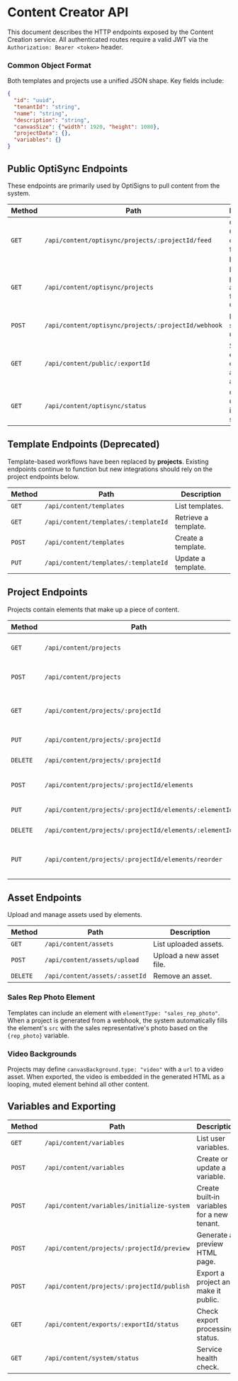 # Content Creator API

This document describes the HTTP endpoints exposed by the Content Creation service. All authenticated routes require a valid JWT via the `Authorization: Bearer <token>` header.

### Common Object Format
Both templates and projects use a unified JSON shape. Key fields include:

```json
{
  "id": "uuid",
  "tenantId": "string",
  "name": "string",
  "description": "string",
  "canvasSize": {"width": 1920, "height": 1080},
  "projectData": {},
  "variables": {}
}
```

## Public OptiSync Endpoints
These endpoints are primarily used by OptiSigns to pull content from the system.

| Method | Path | Description |
| ------ | ---- | ----------- |
| `GET` | `/api/content/optisync/projects/:projectId/feed` | Generate OptiSync data feed for a project. |
| `GET` | `/api/content/optisync/projects` | List projects available for OptiSync. |
| `POST` | `/api/content/optisync/projects/:projectId/webhook` | Notify the system of updates. |
| `GET` | `/api/content/public/:exportId` | Serve exported content for anonymous access. |
| `GET` | `/api/content/optisync/status` | Check OptiSync integration status. |

## Template Endpoints (Deprecated)
Template-based workflows have been replaced by **projects**. Existing endpoints continue to function but new integrations should rely on the project endpoints below.

| Method | Path | Description |
| ------ | ---- | ----------- |
| `GET` | `/api/content/templates` | List templates. |
| `GET` | `/api/content/templates/:templateId` | Retrieve a template. |
| `POST` | `/api/content/templates` | Create a template. |
| `PUT` | `/api/content/templates/:templateId` | Update a template. |

## Project Endpoints
Projects contain elements that make up a piece of content.

| Method | Path | Description |
| ------ | ---- | ----------- |
| `GET` | `/api/content/projects` | List projects with filters. |
| `POST` | `/api/content/projects` | Create a new project. |
| `GET` | `/api/content/projects/:projectId` | Retrieve a project including elements. |
| `PUT` | `/api/content/projects/:projectId` | Update a project. |
| `DELETE` | `/api/content/projects/:projectId` | Remove a project. |
| `POST` | `/api/content/projects/:projectId/elements` | Add an element to a project. |
| `PUT` | `/api/content/projects/:projectId/elements/:elementId` | Update an element. |
| `DELETE` | `/api/content/projects/:projectId/elements/:elementId` | Delete an element. |
| `PUT` | `/api/content/projects/:projectId/elements/reorder` | Reorder elements inside a project. |

## Asset Endpoints
Upload and manage assets used by elements.

| Method | Path | Description |
| ------ | ---- | ----------- |
| `GET` | `/api/content/assets` | List uploaded assets. |
| `POST` | `/api/content/assets/upload` | Upload a new asset file. |
| `DELETE` | `/api/content/assets/:assetId` | Remove an asset. |

### Sales Rep Photo Element
Templates can include an element with `elementType: "sales_rep_photo"`. When a project is generated from a webhook, the system automatically fills the element's `src` with the sales representative's photo based on the `{rep_photo}` variable.

### Video Backgrounds
Projects may define `canvasBackground.type: "video"` with a `url` to a video asset. When exported, the video is embedded in the generated HTML as a looping, muted element behind all other content.

## Variables and Exporting

| Method | Path | Description |
| ------ | ---- | ----------- |
| `GET` | `/api/content/variables` | List user variables. |
| `POST` | `/api/content/variables` | Create or update a variable. |
| `POST` | `/api/content/variables/initialize-system` | Create built‑in variables for a new tenant. |
| `POST` | `/api/content/projects/:projectId/preview` | Generate a preview HTML page. |
| `POST` | `/api/content/projects/:projectId/publish` | Export a project and make it public. |
| `GET` | `/api/content/exports/:exportId/status` | Check export processing status. |
| `GET` | `/api/content/system/status` | Service health check. |

